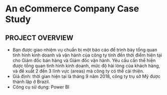 # An eCommerce Company Case Study

## PROJECT OVERVIEW

* Bạn được giao nhiệm vụ chuẩn bị một báo cáo để trình bày tổng quan tình hình kinh doanh và vận hành của công ty tính đến thời điểm hiện tại cho Giám đốc bán hàng và Giám đốc vận hành. Yêu cầu cần thể hiện được tổng quan tình hình kinh doanh, mức độ hài lòng của khách hàng, và đề xuất 2 đến 3 lĩnh vực (areas) mà công ty có thể cải thiện. 
* Giả định: thời gian hiện tại là tháng 9 năm 2018, công ty trụ sở Mỹ được thành lập ở Brazil.
* Công cụ sử dụng: Power BI

